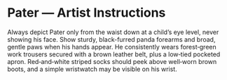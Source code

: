 # Pater — Artist Instructions

Always depict Pater only from the waist down at a child’s eye level, never showing his face. Show sturdy, black-furred panda forearms and broad, gentle paws when his hands appear. He consistently wears forest‑green work trousers secured with a brown leather belt, plus a low‑tied pocketed apron. Red‑and‑white striped socks should peek above well‑worn brown boots, and a simple wristwatch may be visible on his wrist.